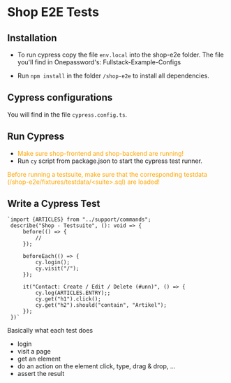 # Shop E2E Tests

## Installation
- To run cypress copy the file `env.local` into the shop-e2e folder.
The file you'll find in Onepassword's: Fullstack-Example-Configs

- Run `npm install` in the folder `/shop-e2e` to install all dependencies.

## Cypress configurations
You will find in the file `cypress.config.ts`.

## Run Cypress
- <span style="color:orange">Make sure shop-frontend and shop-backend are running!</span>
- Run `cy` script from package.json to start the cypress test runner.

<span style="color:orange">Before running a testsuite, make sure that the corresponding testdata (/shop-e2e/fixtures/testdata/\<suite>.sql) are loaded!</span>

## Write a Cypress Test
    `import {ARTICLES} from "../support/commands";
     describe("Shop - Testsuite", (): void => {
         before(() => {
             //
         });

         beforeEach(() => {
             cy.login();
             cy.visit("/");
         });

         it("Contact: Create / Edit / Delete (#unn)", () => {
             cy.log(ARTICLES.ENTRY);;
             cy.get("h1").click();
             cy.get("h2").should("contain", "Artikel");
         });
     })`

Basically what each test does
- login
- visit a page
- get an element
- do an action on the element click, type, drag & drop, ...
- assert the result
